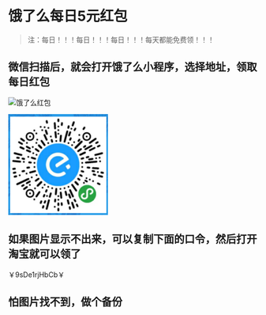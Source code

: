 # 饿了么每日5元红包

> 注：每日！！！每日！！！每日！！！每天都能免费领！！！

## 微信扫描后，就会打开饿了么小程序，选择地址，领取每日红包

![饿了么红包](https://img2020.cnblogs.com/blog/1225466/202006/1225466-20200624134540550-610413229.png)

![饿了么红包](eleme.png)

## 如果图片显示不出来，可以复制下面的口令，然后打开淘宝就可以领了

￥9sDe1rjHbCb￥


## 怕图片找不到，做个备份